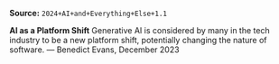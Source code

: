 **Source:** `2024+AI+and+Everything+Else+1.1`

**AI as a Platform Shift**
Generative AI is considered by many in the tech industry to be a new platform shift, potentially changing the nature of software. — Benedict Evans, December 2023
